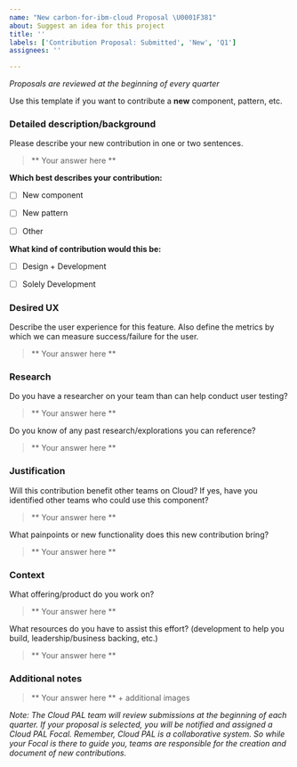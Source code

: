 ```yaml
---
name: "New carbon-for-ibm-cloud Proposal \U0001F381"
about: Suggest an idea for this project
title: ''
labels: ['Contribution Proposal: Submitted', 'New', 'Q1']
assignees: ''

---
```


<!-- 

## Title line template: [Name of new proposal]: Brief description

-->



*Proposals are reviewed at the beginning of every quarter*

Use this template if you want to contribute a **new** component, pattern, etc.



### Detailed description/background

Please describe your new contribution in one or two sentences.

> ** Your answer here **



**Which best describes your contribution:**
- [ ] New component
- [ ] New pattern
- [ ] Other


**What kind of contribution would this be:**
- [ ] Design + Development
- [ ] Solely Development



### Desired UX

Describe the user experience for this feature. Also define the metrics by which we can measure success/failure for the user.

> ** Your answer here **




### Research

Do you have a researcher on your team than can help conduct user testing?

> ** Your answer here **

Do you know of any past research/explorations you can reference? 

> ** Your answer here **




### Justification

Will this contribution benefit other teams on Cloud? If yes, have you identified other teams who could use this component?

> ** Your answer here **

What painpoints or new functionality does this new contribution bring?

> ** Your answer here **




### Context

What offering/product do you work on? 

> ** Your answer here **

What resources do you have to assist this effort? (development to help you build, leadership/business backing, etc.) 

> ** Your answer here **




### Additional notes

> ** Your answer here ** + additional images





*Note: The Cloud PAL team will review submissions at the beginning of each quarter. If your proposal is selected, you will be notified and assigned a Cloud PAL Focal. Remember, Cloud PAL is a collaborative system. So while your Focal is there to guide you, teams are responsible for the creation and document of new contributions.*
